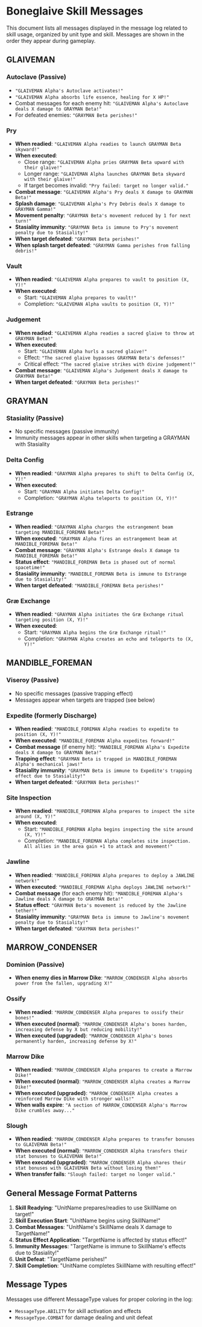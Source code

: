# Boneglaive Skill Messages

This document lists all messages displayed in the message log related to skill usage, organized by unit type and skill. Messages are shown in the order they appear during gameplay.

## GLAIVEMAN

### Autoclave (Passive)
- `"GLAIVEMAN Alpha's Autoclave activates!"`
- `"GLAIVEMAN Alpha absorbs life essence, healing for X HP!"`
- Combat messages for each enemy hit: `"GLAIVEMAN Alpha's Autoclave deals X damage to GRAYMAN Beta!"`
- For defeated enemies: `"GRAYMAN Beta perishes!"`

### Pry
- **When readied**: `"GLAIVEMAN Alpha readies to launch GRAYMAN Beta skyward!"`
- **When executed**: 
  - Close range: `"GLAIVEMAN Alpha pries GRAYMAN Beta upward with their glaive!"`
  - Longer range: `"GLAIVEMAN Alpha launches GRAYMAN Beta skyward with their glaive!"`
  - If target becomes invalid: `"Pry failed: target no longer valid."`
- **Combat message**: `"GLAIVEMAN Alpha's Pry deals X damage to GRAYMAN Beta!"`
- **Splash damage**: `"GLAIVEMAN Alpha's Pry Debris deals X damage to GRAYMAN Gamma!"`
- **Movement penalty**: `"GRAYMAN Beta's movement reduced by 1 for next turn!"`
- **Stasiality immunity**: `"GRAYMAN Beta is immune to Pry's movement penalty due to Stasiality!"`
- **When target defeated**: `"GRAYMAN Beta perishes!"`
- **When splash target defeated**: `"GRAYMAN Gamma perishes from falling debris!"`

### Vault
- **When readied**: `"GLAIVEMAN Alpha prepares to vault to position (X, Y)!"`
- **When executed**: 
  - Start: `"GLAIVEMAN Alpha prepares to vault!"`
  - Completion: `"GLAIVEMAN Alpha vaults to position (X, Y)!"`

### Judgement
- **When readied**: `"GLAIVEMAN Alpha readies a sacred glaive to throw at GRAYMAN Beta!"`
- **When executed**: 
  - Start: `"GLAIVEMAN Alpha hurls a sacred glaive!"`
  - Effect: `"The sacred glaive bypasses GRAYMAN Beta's defenses!"`
  - Critical effect: `"The sacred glaive strikes with divine judgement!"`
- **Combat message**: `"GLAIVEMAN Alpha's Judgement deals X damage to GRAYMAN Beta!"`
- **When target defeated**: `"GRAYMAN Beta perishes!"`

## GRAYMAN

### Stasiality (Passive)
- No specific messages (passive immunity)
- Immunity messages appear in other skills when targeting a GRAYMAN with Stasiality

### Delta Config
- **When readied**: `"GRAYMAN Alpha prepares to shift to Delta Config (X, Y)!"`
- **When executed**:
  - Start: `"GRAYMAN Alpha initiates Delta Config!"`
  - Completion: `"GRAYMAN Alpha teleports to position (X, Y)!"`

### Estrange
- **When readied**: `"GRAYMAN Alpha charges the estrangement beam targeting MANDIBLE_FOREMAN Beta!"`
- **When executed**: `"GRAYMAN Alpha fires an estrangement beam at MANDIBLE_FOREMAN Beta!"`
- **Combat message**: `"GRAYMAN Alpha's Estrange deals X damage to MANDIBLE_FOREMAN Beta!"`
- **Status effect**: `"MANDIBLE_FOREMAN Beta is phased out of normal spacetime!"`
- **Stasiality immunity**: `"MANDIBLE_FOREMAN Beta is immune to Estrange due to Stasiality!"`
- **When target defeated**: `"MANDIBLE_FOREMAN Beta perishes!"`

### Græ Exchange
- **When readied**: `"GRAYMAN Alpha initiates the Græ Exchange ritual targeting position (X, Y)!"`
- **When executed**:
  - Start: `"GRAYMAN Alpha begins the Græ Exchange ritual!"`
  - Completion: `"GRAYMAN Alpha creates an echo and teleports to (X, Y)!"`

## MANDIBLE_FOREMAN

### Viseroy (Passive)
- No specific messages (passive trapping effect)
- Messages appear when targets are trapped (see below)

### Expedite (formerly Discharge)
- **When readied**: `"MANDIBLE_FOREMAN Alpha readies to expedite to position (X, Y)!"`
- **When executed**: `"MANDIBLE_FOREMAN Alpha expedites forward!"`
- **Combat message** (if enemy hit): `"MANDIBLE_FOREMAN Alpha's Expedite deals X damage to GRAYMAN Beta!"`
- **Trapping effect**: `"GRAYMAN Beta is trapped in MANDIBLE_FOREMAN Alpha's mechanical jaws!"`
- **Stasiality immunity**: `"GRAYMAN Beta is immune to Expedite's trapping effect due to Stasiality!"`
- **When target defeated**: `"GRAYMAN Beta perishes!"`

### Site Inspection
- **When readied**: `"MANDIBLE_FOREMAN Alpha prepares to inspect the site around (X, Y)!"`
- **When executed**:
  - Start: `"MANDIBLE_FOREMAN Alpha begins inspecting the site around (X, Y)!"`
  - Completion: `"MANDIBLE_FOREMAN Alpha completes site inspection. All allies in the area gain +1 to attack and movement!"`

### Jawline
- **When readied**: `"MANDIBLE_FOREMAN Alpha prepares to deploy a JAWLINE network!"`
- **When executed**: `"MANDIBLE_FOREMAN Alpha deploys JAWLINE network!"`
- **Combat message** (for each enemy hit): `"MANDIBLE_FOREMAN Alpha's Jawline deals X damage to GRAYMAN Beta!"`
- **Status effect**: `"GRAYMAN Beta's movement is reduced by the Jawline tether!"`
- **Stasiality immunity**: `"GRAYMAN Beta is immune to Jawline's movement penalty due to Stasiality!"`
- **When target defeated**: `"GRAYMAN Beta perishes!"`

## MARROW_CONDENSER

### Dominion (Passive)
- **When enemy dies in Marrow Dike**: `"MARROW_CONDENSER Alpha absorbs power from the fallen, upgrading X!"`

### Ossify
- **When readied**: `"MARROW_CONDENSER Alpha prepares to ossify their bones!"`
- **When executed (normal)**: `"MARROW_CONDENSER Alpha's bones harden, increasing defense by X but reducing mobility!"`
- **When executed (upgraded)**: `"MARROW_CONDENSER Alpha's bones permanently harden, increasing defense by X!"`

### Marrow Dike
- **When readied**: `"MARROW_CONDENSER Alpha prepares to create a Marrow Dike!"`
- **When executed (normal)**: `"MARROW_CONDENSER Alpha creates a Marrow Dike!"`
- **When executed (upgraded)**: `"MARROW_CONDENSER Alpha creates a reinforced Marrow Dike with stronger walls!"`
- **When walls expire**: `"A section of MARROW_CONDENSER Alpha's Marrow Dike crumbles away..."`

### Slough
- **When readied**: `"MARROW_CONDENSER Alpha prepares to transfer bonuses to GLAIVEMAN Beta!"`
- **When executed (normal)**: `"MARROW_CONDENSER Alpha transfers their stat bonuses to GLAIVEMAN Beta!"`
- **When executed (upgraded)**: `"MARROW_CONDENSER Alpha shares their stat bonuses with GLAIVEMAN Beta without losing them!"`
- **When transfer fails**: `"Slough failed: target no longer valid."`

## General Message Format Patterns

1. **Skill Readying**: "UnitName prepares/readies to use SkillName on target!"
2. **Skill Execution Start**: "UnitName begins using SkillName!"
3. **Combat Messages**: "UnitName's SkillName deals X damage to TargetName!"
4. **Status Effect Application**: "TargetName is affected by status effect!"
5. **Immunity Messages**: "TargetName is immune to SkillName's effects due to Stasiality!"
6. **Unit Defeat**: "TargetName perishes!"
7. **Skill Completion**: "UnitName completes SkillName with resulting effect!"

## Message Types

Messages use different MessageType values for proper coloring in the log:
- `MessageType.ABILITY` for skill activation and effects
- `MessageType.COMBAT` for damage dealing and unit defeat